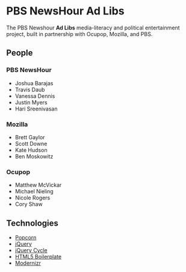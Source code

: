 # PBS NewsHour Ad Libs

The PBS Newshour **Ad Libs** media-literacy and political entertainment project, built in partnership with Ocupop, Mozilla, and PBS.

## People

### PBS NewsHour

- Joshua Barajas
- Travis Daub
- Vanessa Dennis
- Justin Myers
- Hari Sreenivasan

### Mozilla

- Brett Gaylor
- Scott Downe
- Kate Hudson
- Ben Moskowitz

### Ocupop

- Matthew McVickar
- Michael Nieling
- Nicole Rogers
- Cory Shaw

## Technologies

- [Popcorn](http://popcornjs.org/)
- [jQuery](http://jquery.com/)
- [jQuery Cycle](http://jquery.malsup.com/cycle/)
- [HTML5 Boilerplate](http://html5boilerplate.com/)
- [Modernizr](http://modernizr.com/)